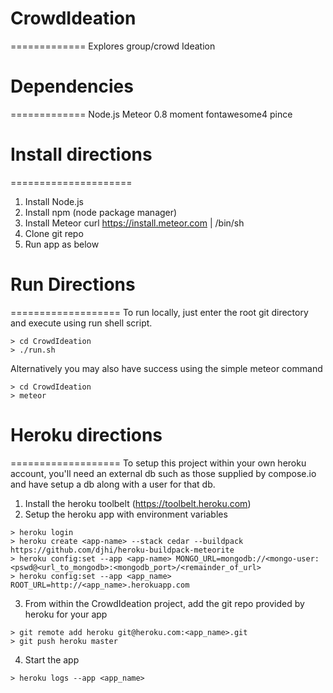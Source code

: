 # CrowdIdeation
=============
Explores group/crowd Ideation


# Dependencies
=============
Node.js
Meteor 0.8
moment
fontawesome4
pince



# Install directions
=====================
1. Install Node.js
2. Install npm (node package manager)
3. Install Meteor curl https://install.meteor.com | /bin/sh
4. Clone git repo
5. Run app as below

# Run Directions
===================
To run locally, just enter the root git directory and execute using
run shell script.  

```
> cd CrowdIdeation
> ./run.sh
```
Alternatively you may also have success using the simple meteor command
```
> cd CrowdIdeation
> meteor 
```

# Heroku directions
===================
To setup this project within your own heroku account, you'll need
an external db such as those supplied by compose.io and have setup
a db along with a user for that db.

1. Install the heroku toolbelt (https://toolbelt.heroku.com)
2. Setup the heroku app with environment variables
```
> heroku login 
> heroku create <app-name> --stack cedar --buildpack https://github.com/djhi/heroku-buildpack-meteorite 
> heroku config:set --app <app-name> MONGO_URL=mongodb://<mongo-user:<pswd@<url_to_mongodb>:<mongodb_port>/<remainder_of_url>
> heroku config:set --app <app_name> ROOT_URL=http://<app_name>.herokuapp.com
```
3. From within the CrowdIdeation project, add the git repo provided by heroku for your app
```
> git remote add heroku git@heroku.com:<app_name>.git
> git push heroku master
```
4. Start the app
```
> heroku logs --app <app_name>
```


